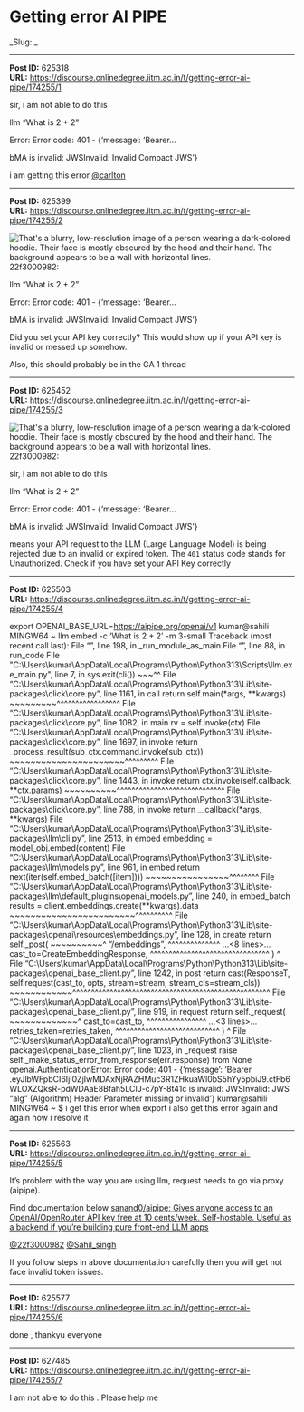 # Getting error AI PIPE
_Slug: _

---
**Post ID:** 625318  
**URL:** https://discourse.onlinedegree.iitm.ac.in/t/getting-error-ai-pipe/174255/1  

sir, i am not able to do this


llm “What is 2 + 2”


Error: Error code: 401 - {‘message’: ‘Bearer…


bMA is invalid: JWSInvalid: Invalid Compact JWS’}


i am getting this error [@carlton](/u/carlton)

---
**Post ID:** 625399  
**URL:** https://discourse.onlinedegree.iitm.ac.in/t/getting-error-ai-pipe/174255/2  

![That's a blurry, low-resolution image of a person wearing a dark-colored hoodie.  Their face is mostly obscured by the hood and their hand.  The background appears to be a wall with horizontal lines.
](https://dub1.discourse-cdn.com/flex013/user_avatar/discourse.onlinedegree.iitm.ac.in/22f3000982/48/78201_2.png) 22f3000982:

llm “What is 2 + 2”


Error: Error code: 401 - {‘message’: ‘Bearer…


bMA is invalid: JWSInvalid: Invalid Compact JWS’}




Did you set your API key correctly? This would show up if your API key is invalid or messed up somehow.


Also, this should probably be in the GA 1 thread

---
**Post ID:** 625452  
**URL:** https://discourse.onlinedegree.iitm.ac.in/t/getting-error-ai-pipe/174255/3  

![That's a blurry, low-resolution image of a person wearing a dark-colored hoodie.  Their face is mostly obscured by the hood and their hand.  The background appears to be a wall with horizontal lines.
](https://dub1.discourse-cdn.com/flex013/user_avatar/discourse.onlinedegree.iitm.ac.in/22f3000982/48/78201_2.png) 22f3000982:

sir, i am not able to do this


llm “What is 2 + 2”


Error: Error code: 401 - {‘message’: ‘Bearer…


bMA is invalid: JWSInvalid: Invalid Compact JWS’}




means your API request to the LLM (Large Language Model) is being rejected due to an invalid or expired token. The `401` status code stands for Unauthorized. Check if you have set your API Key correctly

---
**Post ID:** 625503  
**URL:** https://discourse.onlinedegree.iitm.ac.in/t/getting-error-ai-pipe/174255/4  

export OPENAI_BASE_URL=https://aipipe.org/openai/v1  kumar@sahili MINGW64 ~  llm embed -c ‘What is 2 + 2’ -m 3-small Traceback (most recent call last):   File “”, line 198, in _run_module_as_main   File “”, line 88, in run_code   File "C:\Users\kumar\AppData\Local\Programs\Python\Python313\Scripts\llm.exe_main.py", line 7, in      sys.exit(cli())              ~~~^^   File “C:\Users\kumar\AppData\Local\Programs\Python\Python313\Lib\site-packages\click\core.py”, line 1161, in call     return self.main(*args, **kwargs)            ~~~~~~~~~^^^^^^^^^^^^^^^^^   File “C:\Users\kumar\AppData\Local\Programs\Python\Python313\Lib\site-packages\click\core.py”, line 1082, in main     rv = self.invoke(ctx)   File “C:\Users\kumar\AppData\Local\Programs\Python\Python313\Lib\site-packages\click\core.py”, line 1697, in invoke     return _process_result(sub_ctx.command.invoke(sub_ctx))                            ~~~~~~~~~~~~~~~~~~~~~~^^^^^^^^^   File “C:\Users\kumar\AppData\Local\Programs\Python\Python313\Lib\site-packages\click\core.py”, line 1443, in invoke     return ctx.invoke(self.callback, **ctx.params)            ~~~~~~~~~~^^^^^^^^^^^^^^^^^^^^^^^^^^^^^   File “C:\Users\kumar\AppData\Local\Programs\Python\Python313\Lib\site-packages\click\core.py”, line 788, in invoke     return __callback(*args, **kwargs)   File “C:\Users\kumar\AppData\Local\Programs\Python\Python313\Lib\site-packages\llm\cli.py”, line 2513, in embed     embedding = model_obj.embed(content)   File “C:\Users\kumar\AppData\Local\Programs\Python\Python313\Lib\site-packages\llm\models.py”, line 961, in embed     return next(iter(self.embed_batch([item])))                      ~~~~~~~~~~~~~~~~^^^^^^^^   File “C:\Users\kumar\AppData\Local\Programs\Python\Python313\Lib\site-packages\llm\default_plugins\openai_models.py”, line 240, in embed_batch     results = client.embeddings.create(**kwargs).data               ~~~~~~~~~~~~~~~~~~~~~~~~^^^^^^^^^^   File “C:\Users\kumar\AppData\Local\Programs\Python\Python313\Lib\site-packages\openai\resources\embeddings.py”, line 128, in create     return self._post(            ~~~~~~~~~~^         “/embeddings”,         ^^^^^^^^^^^^^^     …<8 lines>…         cast_to=CreateEmbeddingResponse,         ^^^^^^^^^^^^^^^^^^^^^^^^^^^^^^^^     )     ^   File “C:\Users\kumar\AppData\Local\Programs\Python\Python313\Lib\site-packages\openai_base_client.py”, line 1242, in post     return cast(ResponseT, self.request(cast_to, opts, stream=stream, stream_cls=stream_cls))                            ~~~~~~~~~~~~^^^^^^^^^^^^^^^^^^^^^^^^^^^^^^^^^^^^^^^^^^^^^^^^^^^^^   File “C:\Users\kumar\AppData\Local\Programs\Python\Python313\Lib\site-packages\openai_base_client.py”, line 919, in request     return self._request(            ~~~~~~~~~~~~~^         cast_to=cast_to,         ^^^^^^^^^^^^^^^^     …<3 lines>…         retries_taken=retries_taken,         ^^^^^^^^^^^^^^^^^^^^^^^^^^^^     )     ^   File “C:\Users\kumar\AppData\Local\Programs\Python\Python313\Lib\site-packages\openai_base_client.py”, line 1023, in _request     raise self._make_status_error_from_response(err.response) from None openai.AuthenticationError: Error code: 401 - {‘message’: ‘Bearer .eyJlbWFpbCI6IjI0ZjIwMDAxNjRAZHMuc3R1ZHkuaWl0bS5hYy5pbiJ9.ctFb6WLOXZQksR-pdWDAaE8Bfah5LCIJ-c7pY-8t41c is invalid: JWSInvalid: JWS “alg” (Algorithm) Header Parameter missing or invalid’}  kumar@sahili MINGW64 ~ $ i get this error when export  i also get this error again and again how i resolve it

---
**Post ID:** 625563  
**URL:** https://discourse.onlinedegree.iitm.ac.in/t/getting-error-ai-pipe/174255/5  

It’s problem with the way you are using llm, request needs to go via proxy (aipipe).


Find documentation below [sanand0/aipipe: Gives anyone access to an OpenAI/OpenRouter API key free at 10 cents/week. Self-hostable. Useful as a backend if you’re building pure front-end LLM apps](https://github.com/sanand0/aipipe)


[@22f3000982](/u/22f3000982) [@Sahil_singh](/u/sahil_singh)


If you follow steps in above documentation carefully then you will get not face invalid token issues.

---
**Post ID:** 625577  
**URL:** https://discourse.onlinedegree.iitm.ac.in/t/getting-error-ai-pipe/174255/6  

done , thankyu everyone

---
**Post ID:** 627485  
**URL:** https://discourse.onlinedegree.iitm.ac.in/t/getting-error-ai-pipe/174255/7  

I am not able to do this . Please help me

